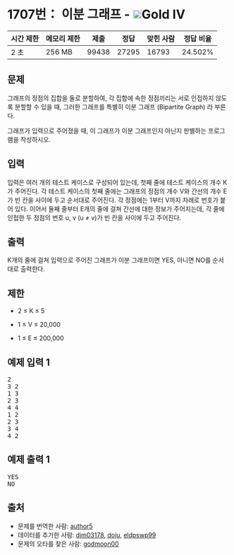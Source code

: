 # 1707번： 이분 그래프 - <img src="https://static.solved.ac/tier_small/12.svg" style="height:20px" />Gold IV


| 시간 제한 | 메모리 제한 | 제출 | 정답 | 맞힌 사람 | 정답 비율 |
| --- | --- | --- | --- | --- | --- |
| 2 초 | 256 MB | 99438 | 27295 | 16793 | 24.502% |


## 문제


그래프의 정점의 집합을 둘로 분할하여, 각 집합에 속한 정점끼리는 서로 인접하지 않도록 분할할 수 있을 때, 그러한 그래프를 특별히 이분 그래프 (Bipartite Graph) 라 부른다.

그래프가 입력으로 주어졌을 때, 이 그래프가 이분 그래프인지 아닌지 판별하는 프로그램을 작성하시오.




## 입력


입력은 여러 개의 테스트 케이스로 구성되어 있는데, 첫째 줄에 테스트 케이스의 개수 K가 주어진다. 각 테스트 케이스의 첫째 줄에는 그래프의 정점의 개수 V와 간선의 개수 E가 빈 칸을 사이에 두고 순서대로 주어진다. 각 정점에는 1부터 V까지 차례로 번호가 붙어 있다. 이어서 둘째 줄부터 E개의 줄에 걸쳐 간선에 대한 정보가 주어지는데, 각 줄에 인접한 두 정점의 번호 u, v (u ≠ v)가 빈 칸을 사이에 두고 주어진다.




## 출력


K개의 줄에 걸쳐 입력으로 주어진 그래프가 이분 그래프이면 YES, 아니면 NO를 순서대로 출력한다.




## 제한


- 2 ≤ K ≤ 5

- 1 ≤ V ≤ 20,000

- 1 ≤ E ≤ 200,000





## 예제 입력 1


<pre>2
3 2
1 3
2 3
4 4
1 2
2 3
3 4
4 2
</pre>


## 예제 출력 1


<pre>YES
NO
</pre>






## 출처


- 문제를 번역한 사람: [author5](/user/author5)
- 데이터를 추가한 사람: [djm03178](/user/djm03178), [doju](/user/doju), [eldpswp99](/user/eldpswp99)
- 문제의 오타를 찾은 사람: [godmoon00](/user/godmoon00)




